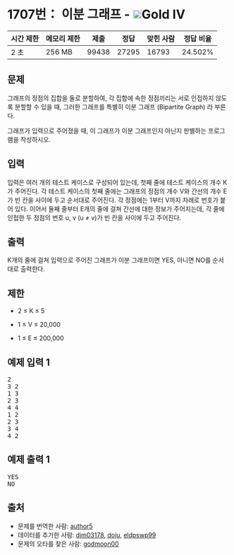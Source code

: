 # 1707번： 이분 그래프 - <img src="https://static.solved.ac/tier_small/12.svg" style="height:20px" />Gold IV


| 시간 제한 | 메모리 제한 | 제출 | 정답 | 맞힌 사람 | 정답 비율 |
| --- | --- | --- | --- | --- | --- |
| 2 초 | 256 MB | 99438 | 27295 | 16793 | 24.502% |


## 문제


그래프의 정점의 집합을 둘로 분할하여, 각 집합에 속한 정점끼리는 서로 인접하지 않도록 분할할 수 있을 때, 그러한 그래프를 특별히 이분 그래프 (Bipartite Graph) 라 부른다.

그래프가 입력으로 주어졌을 때, 이 그래프가 이분 그래프인지 아닌지 판별하는 프로그램을 작성하시오.




## 입력


입력은 여러 개의 테스트 케이스로 구성되어 있는데, 첫째 줄에 테스트 케이스의 개수 K가 주어진다. 각 테스트 케이스의 첫째 줄에는 그래프의 정점의 개수 V와 간선의 개수 E가 빈 칸을 사이에 두고 순서대로 주어진다. 각 정점에는 1부터 V까지 차례로 번호가 붙어 있다. 이어서 둘째 줄부터 E개의 줄에 걸쳐 간선에 대한 정보가 주어지는데, 각 줄에 인접한 두 정점의 번호 u, v (u ≠ v)가 빈 칸을 사이에 두고 주어진다.




## 출력


K개의 줄에 걸쳐 입력으로 주어진 그래프가 이분 그래프이면 YES, 아니면 NO를 순서대로 출력한다.




## 제한


- 2 ≤ K ≤ 5

- 1 ≤ V ≤ 20,000

- 1 ≤ E ≤ 200,000





## 예제 입력 1


<pre>2
3 2
1 3
2 3
4 4
1 2
2 3
3 4
4 2
</pre>


## 예제 출력 1


<pre>YES
NO
</pre>






## 출처


- 문제를 번역한 사람: [author5](/user/author5)
- 데이터를 추가한 사람: [djm03178](/user/djm03178), [doju](/user/doju), [eldpswp99](/user/eldpswp99)
- 문제의 오타를 찾은 사람: [godmoon00](/user/godmoon00)




